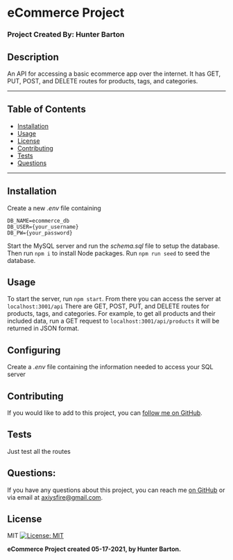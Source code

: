  
#  eCommerce Project

### Project Created By: Hunter Barton
## **Description**
An API for accessing a basic ecommerce app over the internet. It has GET, PUT, POST, and DELETE routes for products, tags, and categories.  
  
***
## **Table of Contents**
* [Installation](#installation)
* [Usage](#usage)
* [License](#license) 
* [Contributing](#contributing)
* [Tests](#tests)
* [Questions](#questions)
***
  
## Installation 
Create a new *.env*  file containing  
```
DB_NAME=ecommerce_db  
DB_USER={your_username}  
DB_PW={your_password}  
```
Start the MySQL server and run the *schema.sql* file to setup the database. Then run `npm i` to install Node packages. Run `npm run seed` to seed the database.
  
## Usage
To start the server, run `npm start`. From there you can access the server at `localhost:3001/api` There are GET, POST, PUT, and DELETE routes for products, tags, and categories. For example, to get all products and their included data, run a GET request to `localhost:3001/api/products` it will be returned in JSON format.
  
## Configuring
Create a *.env* file containing the information needed to access your SQL server
  
## Contributing

If you would like to add to this project, you can [follow me on GitHub](https://github.com/mythosmystery).  
  
## Tests
Just test all the routes
  
## Questions:
If you have any questions about this project, you can reach me [on GitHub](https://github.com/mythosmystery)
or via email at axiysfire@gmail.com.
  
## License
MIT
[![License: MIT](https://img.shields.io/badge/License-MIT-yellow.svg)](https://opensource.org/licenses/MIT)
  
**eCommerce Project created 05-17-2021, by Hunter Barton.** 
  